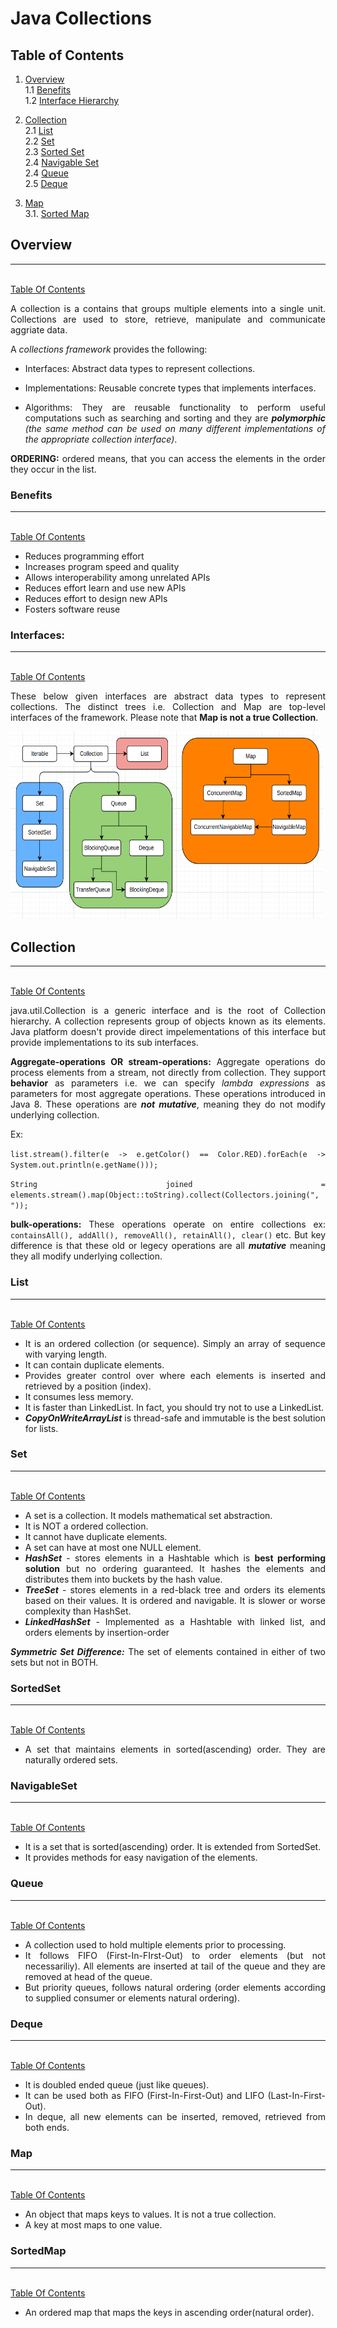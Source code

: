 # **Java Collections**

<div style="text-align: justify">

## **Table of Contents**

1. [Overview](#overview) </br> 
   1.1 [Benefits](#benefits) </br>
   1.2 [Interface Hierarchy](#interfaces) </br>

2. [Collection](#collection) </br>
   2.1 [List](#list) </br>
   2.2 [Set](#set) </br>
   2.3 [Sorted Set](#sortedset) </br>
   2.4 [Navigable Set](#navigableset) </br>
   2.4 [Queue](#queue) </br>
   2.5 [Deque](#deque) </br>

3. [Map](#map) </br>
   3.1. [Sorted Map](#sortedmap) </br>

## **Overview**

<HR>

</br> [Table Of Contents](#table-of-contents) </br>

A collection is a contains that groups multiple elements into a single unit. Collections are used to store, retrieve, manipulate and communicate aggriate data.

A *collections framework* provides the following:

- Interfaces: Abstract data types to represent collections.

- Implementations: Reusable concrete types that implements interfaces.

- Algorithms: They are reusable functionality to perform useful computations such as searching and sorting and they are ***polymorphic** (the same method can be used on many different implementations of the appropriate collection interface)*.

**ORDERING:** ordered means, that you can access the elements in the order they occur in the list.

### **Benefits**

<HR>

</br> [Table Of Contents](#table-of-contents) </br>

- Reduces programming effort
- Increases program speed and quality
- Allows interoperability among unrelated APIs
- Reduces effort learn and use new APIs
- Reduces effort to design new APIs
- Fosters software reuse

### **Interfaces:**

<HR>

</br> [Table Of Contents](#table-of-contents) </br>

These below given interfaces are abstract data types to represent collections. The distinct trees i.e. Collection and Map are top-level interfaces of the framework. Please note that **Map is not a true Collection**.


<img src="https://github.com/srikanthkakumanu/DSA/blob/main/collections/collections_hierarchy.png" alt="Java Collections Framework Hierarchy" width="500" height="300"></img> </br>

## **Collection**

<HR>

</br> [Table Of Contents](#table-of-contents) </br>

java.util.Collection<E> is a generic interface and is the root of Collection hierarchy. A collection represents group of objects known as its elements. Java platform doesn't provide direct impelementations of this interface but provide implementations to its sub interfaces.

**Aggregate-operations OR stream-operations:** Aggregate operations do process elements from a stream, not directly from collection. They support **behavior** as parameters i.e. we can specify *lambda expressions* as parameters for most aggregate operations. These operations introduced in Java 8. These operations are ***not mutative***, meaning they do not modify underlying collection.

Ex:

`
list.stream().filter(e -> e.getColor() == Color.RED).forEach(e -> System.out.println(e.getName()));
`

`
String joined = elements.stream().map(Object::toString).collect(Collectors.joining(", "));
`

**bulk-operations:** These operations operate on entire collections ex: `containsAll(), addAll(), removeAll(), retainAll(), clear()` etc. But key difference is that these old or legecy operations are all ***mutative*** meaning they all modify underlying collection.

### **List**

<HR>

</br> [Table Of Contents](#table-of-contents) </br>

- It is an ordered collection (or sequence). Simply an array of sequence with varying length.
- It can contain duplicate elements.
- Provides greater control over where each elements is inserted and retrieved by a position (index).
- It consumes less memory.
- It is faster than LinkedList. In fact, you should try not to use a LinkedList.
- ***CopyOnWriteArrayList*** is thread-safe and immutable is the best solution for lists.

### **Set**

<HR>

</br> [Table Of Contents](#table-of-contents) </br>

- A set is a collection. It models mathematical set abstraction.
- It is NOT a ordered collection.
- It cannot have duplicate elements.
- A set can have at most one NULL element.
- ***HashSet*** - stores elements in a Hashtable which is **best performing solution** but no ordering guaranteed. It hashes the elements and distributes them into buckets by the hash value.
- ***TreeSet*** - stores elements in a red-black tree and orders its elements based on their values. It is ordered and navigable. It is slower or worse complexity than HashSet.
- ***LinkedHashSet*** - Implemented as a Hashtable with linked list,  and orders elements by insertion-order

***Symmetric Set Difference:*** The set of elements contained in either of two sets but not in BOTH.

### **SortedSet**

<HR>

</br> [Table Of Contents](#table-of-contents) </br>

- A set that maintains elements in sorted(ascending) order. They are naturally ordered sets.

### **NavigableSet**

<HR>

</br> [Table Of Contents](#table-of-contents) </br>

- It is a set that is sorted(ascending) order. It is extended from SortedSet.
- It provides methods for easy navigation of the elements.


### **Queue**

<HR>

</br> [Table Of Contents](#table-of-contents) </br>

- A collection used to hold multiple elements prior to processing.
- It follows FIFO (First-In-FIrst-Out) to order elements (but not necessariliy). All elements are inserted at tail of the queue and they are removed at head of the queue. 
- But priority queues, follows natural ordering (order elements according to supplied consumer or elements natural ordering).

### **Deque**

<HR>

</br> [Table Of Contents](#table-of-contents) </br>

- It is doubled ended queue (just like queues).
- It can be used both as FIFO (First-In-First-Out) and LIFO (Last-In-First-Out).
- In deque, all new elements can be inserted, removed, retrieved from both ends.

### **Map**

<HR>

</br> [Table Of Contents](#table-of-contents) </br>

- An object that maps keys to values. It is not a true collection.
- A key at most maps to one value.

### **SortedMap**

<HR>

</br> [Table Of Contents](#table-of-contents) </br>

- An ordered map that maps the keys in ascending order(natural order).

</div>